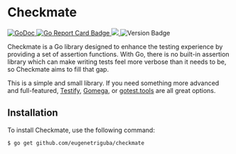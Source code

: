 # Checkmate

<p>
    <a href="https://godoc.org/github.com/eugenetriguba/checkmate">
        <img src="https://godoc.org/github.com/eugenetriguba/checkmate?status.svg" alt="GoDoc">
    </a>
    <a href="https://goreportcard.com/report/github.com/eugenetriguba/checkmate">
        <img src="https://goreportcard.com/badge/github.com/eugenetriguba/checkmate" alt="Go Report Card Badge">
    </a>
    <a href="https://codecov.io/github/eugenetriguba/checkmate">
        <img src="https://codecov.io/github/eugenetriguba/checkmate/branch/main/graph/badge.svg?token=Z3ZD0JWGBr"/>
    </a>
    <img alt="Version Badge" src="https://img.shields.io/badge/version-0.2.0-blue" style="max-width:100%;">
</p>

Checkmate is a Go library designed to enhance the testing experience by providing a set of assertion functions. With Go, there is no built-in assertion library which can make writing tests feel more verbose than it needs to be, so Checkmate aims to fill that gap.

This is a simple and small library. If you need something more advanced and full-featured, [Testify](https://github.com/stretchr/testify), [Gomega](https://github.com/onsi/gomega), or [gotest.tools](https://github.com/gotestyourself/gotest.tools) are all great options.

## Installation

To install Checkmate, use the following command:

```bash
$ go get github.com/eugenetriguba/checkmate
```
